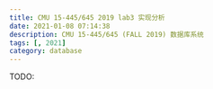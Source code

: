 ```yaml
---
title: CMU 15-445/645 2019 lab3 实现分析
date: 2021-01-08 07:14:38
description: CMU 15-445/645 (FALL 2019) 数据库系统
tags: [, 2021]
category: database
---
```


TODO:
